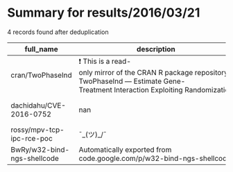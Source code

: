 
# Summary for results/2016/03/21
    
4 records found after deduplication

| full_name | description | html_url | matched_list | matched_count | pushed_at | size | stargazers_count | language | forks_count | vul_ids |
|-----------------------------|--------------------------------------------------------------------------------------------------------------------------------------------------------|------------------------------------------------|--------------------|-----------------|---------------------------|--------|--------------------|------------|---------------|-------------------|
| cran/TwoPhaseInd | :exclamation: This is a read-only mirror of the CRAN R package repository. TwoPhaseInd — Estimate Gene-Treatment Interaction Exploiting Randomization | https://github.com/cran/TwoPhaseInd | ['exploit'] | 1 | 2016-03-21 22:30:43+00:00 | 1437 | 0 | R | 0 | [] |
| dachidahu/CVE-2016-0752 | nan | https://github.com/dachidahu/CVE-2016-0752 | ['cve-2'] | 1 | 2016-03-21 05:02:11+00:00 | 17 | 0 | Ruby | 0 | ['CVE-2016-0752'] |
| rossy/mpv-tcp-ipc-rce-poc | ¯\_(ツ)_/¯ | https://github.com/rossy/mpv-tcp-ipc-rce-poc | ['rce', 'rce poc'] | 2 | 2016-03-21 10:57:37+00:00 | 0 | 0 | HTML | 0 | [] |
| BwRy/w32-bind-ngs-shellcode | Automatically exported from code.google.com/p/w32-bind-ngs-shellcode | https://github.com/BwRy/w32-bind-ngs-shellcode | ['shellcode'] | 1 | 2016-03-21 19:42:53+00:00 | 22 | 0 | Assembly | 0 | [] |
